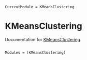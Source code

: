 ```@meta
CurrentModule = KMeansClustering
```

# KMeansClustering

Documentation for [KMeansClustering](https://github.com/idil-tub/KMeansClustering.jl).


```@index
```

```@autodocs
Modules = [KMeansClustering]
```